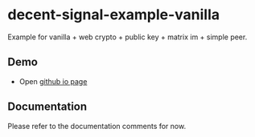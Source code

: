 # decent-signal-example-vanilla

Example for vanilla + web crypto + public key + matrix im + simple peer.

## Demo

* Open [github io page](https://theawless.github.io/decent-signal/examples/vanilla)

## Documentation

Please refer to the documentation comments for now.
